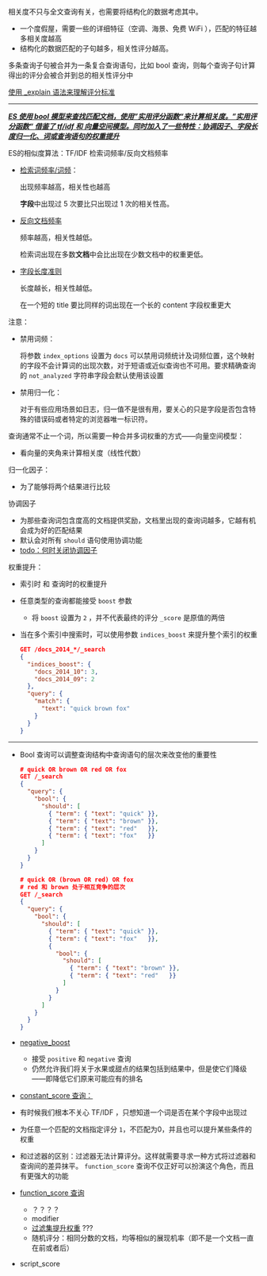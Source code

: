 相关度不只与全文查询有关，也需要将结构化的数据考虑其中。

- 一个度假屋，需要一些的详细特征（空调、海景、免费 WiFi ），匹配的特征越多相关度越高
- 结构化的数据匹配的子句越多，相关性评分越高。

多条查询子句被合并为一条复合查询语句，比如 bool 查询，则每个查询子句计算得出的评分会被合并到总的相关性评分中

[使用 _explain 语法来理解评分标准](https://www.elastic.co/guide/cn/elasticsearch/guide/current/relevance-intro.html#explain)



---

**<u>*ES 使用 bool 模型来查找匹配文档，使用”实用评分函数“来计算相关度。”实用评分函数“ 借鉴了 tf/idf 和 向量空间模型。同时加入了一些特性：协调因子、字段长度归一化、词或查询语句的权重提升*</u>**



ES的相似度算法：TF/IDF 检索词频率/反向文档频率

- [检索词频率/词频](https://www.elastic.co/guide/cn/elasticsearch/guide/current/scoring-theory.html#tf)：

  出现频率越高，相关性也越高

  **字段**中出现过 5 次要比只出现过 1 次的相关性高。

- [反向文档频率](https://www.elastic.co/guide/cn/elasticsearch/guide/current/scoring-theory.html#idf)

  频率越高，相关性越低。

  检索词出现在多数**文档**中会比出现在少数文档中的权重更低。

- [字段长度准则](https://www.elastic.co/guide/cn/elasticsearch/guide/current/scoring-theory.html#field-norm)

  长度越长，相关性越低。

  在一个短的 title 要比同样的词出现在一个长的 content 字段权重更大

注意：

- 禁用词频：

  将参数 `index_options` 设置为 `docs` 可以禁用词频统计及词频位置，这个映射的字段不会计算词的出现次数，对于短语或近似查询也不可用。要求精确查询的 `not_analyzed` 字符串字段会默认使用该设置

- 禁用归一化：

  对于有些应用场景如日志，归一值不是很有用，要关心的只是字段是否包含特殊的错误码或者特定的浏览器唯一标识符。



查询通常不止一个词，所以需要一种合并多词权重的方式——向量空间模型：

- 看向量的夹角来计算相关度（线性代数）



归一化因子：

- 为了能够将两个结果进行比较

协调因子

- 为那些查询词包含度高的文档提供奖励，文档里出现的查询词越多，它越有机会成为好的匹配结果
- 默认会对所有 `should` 语句使用协调功能
- [todo：何时关闭协调因子](https://www.elastic.co/guide/cn/elasticsearch/guide/current/practical-scoring-function.html#coord)

权重提升：

- 索引时 和 查询时的权重提升

- 任意类型的查询都能接受 `boost` 参数

  - 将 `boost` 设置为 `2` ，并不代表最终的评分 `_score` 是原值的两倍

- 当在多个索引中搜索时，可以使用参数 `indices_boost` 来提升整个索引的权重

  ```json
  GET /docs_2014_*/_search 
  {
    "indices_boost": { 
      "docs_2014_10": 3,
      "docs_2014_09": 2
    },
    "query": {
      "match": {
        "text": "quick brown fox"
      }
    }
  }
  ```

---



- Bool 查询可以调整查询结构中查询语句的层次来改变他的重要性

  ```json
  # quick OR brown OR red OR fox
  GET /_search
  {
    "query": {
      "bool": {
        "should": [
          { "term": { "text": "quick" }},
          { "term": { "text": "brown" }},
          { "term": { "text": "red"   }},
          { "term": { "text": "fox"   }}
        ]
      }
    }
  }
  
  # quick OR (brown OR red) OR fox
  # red 和 brown 处于相互竞争的层次
  GET /_search
  {
    "query": {
      "bool": {
        "should": [
          { "term": { "text": "quick" }},
          { "term": { "text": "fox"   }},
          {
            "bool": {
              "should": [
                { "term": { "text": "brown" }},
                { "term": { "text": "red"   }}
              ]
            }
          }
        ]
      }
    }
  }
  ```

- [negative_boost](https://www.elastic.co/guide/cn/elasticsearch/guide/current/not-quite-not.html#not-quite-not)
  - 接受 `positive` 和 `negative` 查询 
  - 仍然允许我们将关于水果或甜点的结果包括到结果中，但是使它们降级——即降低它们原来可能应有的排名
-  [constant_score 查询：](https://www.elastic.co/guide/cn/elasticsearch/guide/current/ignoring-tfidf.html#constant-score-query)
  - 有时候我们根本不关心 TF/IDF ，只想知道一个词是否在某个字段中出现过
  - 为任意一个匹配的文档指定评分 `1`，不匹配为0，并且也可以提升某些条件的权重
  - 和过滤器的区别：过滤器无法计算评分。这样就需要寻求一种方式将过滤器和查询间的差异抹平。 `function_score` 查询不仅正好可以扮演这个角色，而且有更强大的功能
- [function_score 查询](https://www.elastic.co/guide/cn/elasticsearch/guide/current/function-score-query.html#function-score-query)
  
  - ？？？？
  - modifier
  - [过滤集提升权重](https://www.elastic.co/guide/cn/elasticsearch/guide/current/function-score-filters.html) ???
  - 随机评分：相同分数的文档，均等相似的展现机率（即不是一个文档一直在前或者后）
  
- script_score

